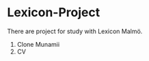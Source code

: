 # Lexicon-Project
There are project for study with Lexicon Malmö. 
<ol>
<li>Clone Munamii </li>
<li>CV</li>
</ol>